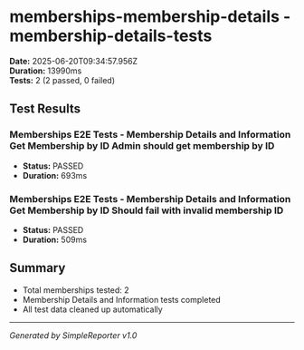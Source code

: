 # memberships-membership-details - membership-details-tests

**Date:** 2025-06-20T09:34:57.956Z  
**Duration:** 13990ms  
**Tests:** 2 (2 passed, 0 failed)

## Test Results


### Memberships E2E Tests - Membership Details and Information Get Membership by ID Admin should get membership by ID
- **Status:** PASSED
- **Duration:** 693ms



### Memberships E2E Tests - Membership Details and Information Get Membership by ID Should fail with invalid membership ID
- **Status:** PASSED
- **Duration:** 509ms



## Summary

- Total memberships tested: 2
- Membership Details and Information tests completed
- All test data cleaned up automatically

---
*Generated by SimpleReporter v1.0*
